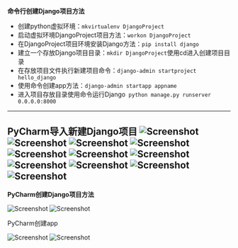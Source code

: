**命令行创建Django项目方法**

* 创建python虚拟环境：`mkvirtualenv DjangoProject`
* 启动虚拟环境DjangoProject项目方法：`workon DjangoProject`   
* 在DjangoProject项目环境安装Django方法：`pip install django`
* 建立一个存放Django项目目录：`mkdir DjangoProject`使用cd进入创建项目目录
* 在存放项目文件执行新建项目命令：`django-admin startproject hello_django`
* 使用命令创建app方法：`django-admin startapp appname`
* 进入项目存放目录使用命令运行Django` python manage.py runserver 0.0.0.0:8000`
-----------------------------------------------------------------------
**PyCharm导入新建Django项目**
![Screenshot](img/CreateDjangoProject1.jpg)
![Screenshot](img/CreateDjangoProject2.jpg)
![Screenshot](img/CreateDjangoProject3.jpg)
![Screenshot](img/CreateDjangoProject4.jpg)
![Screenshot](img/CreateDjangoProject5.jpg)
![Screenshot](img/CreateDjangoProject6.jpg)
![Screenshot](img/CreateDjangoProject7.jpg)
![Screenshot](img/CreateDjangoProject8.jpg)
![Screenshot](img/CreateDjangoProject9.jpg)
![Screenshot](img/CreateDjangoProject10.jpg)
![Screenshot](img/CreateDjangoProject11.jpg)
-----------------------------------------------------------------------
**PyCharm创建Django项目方法**

![Screenshot](img/PyCharmCreateProject1.jpg)
![Screenshot](img/PyCharmCreateProject2.jpg)

PyCharm创建app

![Screenshot](img/PyCharmCreateProject3.jpg)
![Screenshot](img/PyCharmCreateProject4.jpg)
